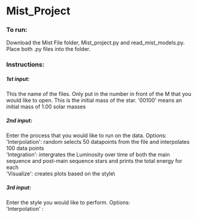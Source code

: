 # Mist_Project

### To run:
Download the Mist File folder, Mist_project.py and read_mist_models.py. Place both .py files into the folder. 

### Instructions:
##### 1st input: 
This the name of the files. Only put in the number in front of the M that you would like to open. This is the initial mass of the star. '00100' means an initial mass of 1.00 solar masses
##### 2nd input: 
Enter the process that you would like to run on the data. Options:\
'Interpolation': random selects 50 datapoints from the file and interpolates 100 data points\
'Integration': intergrates the Luminosity over time of both the main sequence and post-main sequence stars and prints the total energy for each\
'Visualize': creates plots based on the style\
##### 3rd input:
Enter the style you would like to perform. Options:\
'Interpolation' : 
